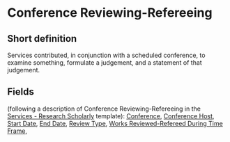 # Conference Reviewing-Refereeing
## Short definition
Services contributed, in conjunction with a scheduled conference, to examine something, formulate a judgement, and a statement of that judgement.
## Fields
(following a description of Conference Reviewing-Refereeing in the [Services - Research Scholarly](../Templates/Services%20-%20Research%20Scholarly.md) template):
[Conference](../Object-Fields/Conference%20Reviewing-Refereeing/Conference.md),
[Conference Host](../Object-Fields/Conference%20Reviewing-Refereeing/Conference%20Host.md),
[Start Date](../Object-Fields/Conference%20Reviewing-Refereeing/Start%20Date.md),
[End Date](../Object-Fields/Conference%20Reviewing-Refereeing/End%20Date.md),
[Review Type](../Object-Fields/Conference%20Reviewing-Refereeing/Review%20Type.md),
[Works Reviewed-Refereed During Time Frame](../Object-Fields/Conference%20Reviewing-Refereeing/Works%20Reviewed-Refereed%20During%20Time%20Frame.md),
